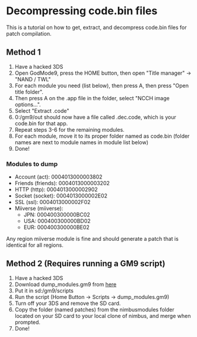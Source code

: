 # Decompressing code.bin files
This is a tutorial on how to get, extract, and decompress code.bin files for patch compilation.

## Method 1
1. Have a hacked 3DS
2. Open GodMode9, press the HOME button, then open "Title manager" -> "NAND / TWL"
3. For each module you need (list below), then press A, then press "Open title folder".
4. Then press A on the .app file in the folder, select "NCCH image options...".
5. Select "Extract .code"
6. 0:/gm9/out should now have a file called <ModuleTitleID>.dec.code, which is your code.bin for that app.
7. Repeat steps 3-6 for the remaining modules.
8. For each module, move it to its proper folder named as code.bin (folder names are next to module names in module list below)
9. Done!

### Modules to dump
- Account (act): 0004013000003802
- Friends (friends): 0004013000003202
- HTTP (http): 0004013000002902
- Socket (socket): 0004013000002E02
- SSL (ssl): 0004013000002F02
- Miiverse (miiverse):
    - JPN: 000400300000BC02
    - USA: 000400300000BD02
    - EUR: 000400300000BE02

Any region miiverse module is fine and should generate a patch that is identical for all regions.

## Method 2 (Requires running a GM9 script)
1. Have a hacked 3DS
2. Download dump_modules.gm9 from [here](https://github.com/TraceEntertains/nimbus-module-extractor/releases/latest)
3. Put it in sd:/gm9/scripts
4. Run the script (Home Button -> Scripts -> dump_modules.gm9)
5. Turn off your 3DS and remove the SD card.
6. Copy the folder (named patches) from the nimbusmodules folder located on your SD card to your local clone of nimbus, and merge when prompted.
7. Done!
